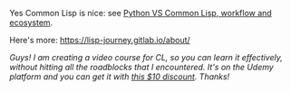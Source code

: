 Yes Common Lisp is nice: see [Python VS Common Lisp, workflow and ecosystem](https://lisp-journey.gitlab.io/pythonvslisp/).

Here's more: https://lisp-journey.gitlab.io/about/ 

*Guys! I am creating a video course for CL, so you can learn it effectively, without hitting all the roadblocks that I encountered. It's on the Udemy platform and you can get it with [this $10 discount](https://www.udemy.com/course/common-lisp-programming/?couponCode=068B12-LISP-JOURNEY). Thanks!*


<!--
My hidden plan is to **make Common Lisp popular again**. For this I write on collaborative resources (I am a massive contributor of the [Cookbook](https://lispcookbook.github.io/cl-cookbook/)).

<a href='https://ko-fi.com/K3K828W0V' target='_blank'><img height='36' style='border:0px;height:36px;' src='https://cdn.ko-fi.com/cdn/kofi2.png?v=2' border='0' alt='Buy Me a Coffee at ko-fi.com' /></a>

--!>
